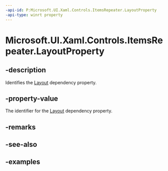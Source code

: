```yaml
---
-api-id: P:Microsoft.UI.Xaml.Controls.ItemsRepeater.LayoutProperty
-api-type: winrt property
---
```


# Microsoft.UI.Xaml.Controls.ItemsRepeater.LayoutProperty

<!--
public static Windows.UI.Xaml.DependencyProperty LayoutProperty { get; }
-->

## -description

Identifies the [Layout](itemsrepeater_layout.md) dependency property.

## -property-value

The identifier for the [Layout](itemsrepeater_layout.md) dependency property.

## -remarks

## -see-also

## -examples

